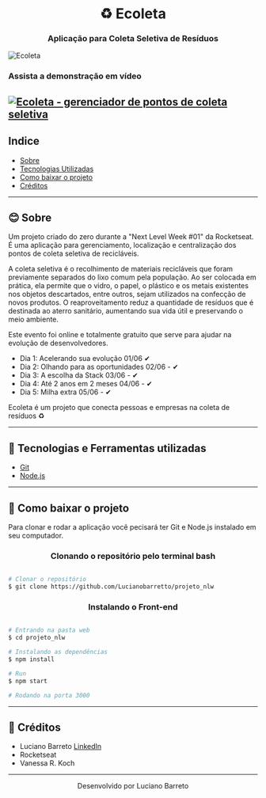 <h1 align="center">♻  Ecoleta</h1>

<h3 align="center">Aplicação para Coleta Seletiva de Resíduos</h3>

![Ecoleta](https://github.com/Lucianobarretto/projeto_nlw/blob/master/ecoletanew.gif)

### Assista a demonstração em vídeo
[![Ecoleta - gerenciador de pontos de coleta seletiva](http://img.youtube.com/vi/Qy0X5AOlljA/0.jpg)](http://www.youtube.com/watch?v=Qy0X5AOlljA "Vídeo demonstração do aplicativo")
---

## Indice
  - [Sobre](#-sobre)
  - [Tecnologias Utilizadas](#-tecnologias-e-ferramentas-utilizadas)
  - [Como baixar o projeto](#-como-baixar-o-projeto)
  - [Créditos](#-créditos)

---

## 😊 Sobre
<p>Um projeto criado do zero durante a "Next Level Week #01" da Rocketseat. É uma aplicação para gerenciamento, localização e centralização dos pontos de coleta seletiva de recicláveis.</p>
<p>A coleta seletiva é o recolhimento de materiais recicláveis que foram previamente separados do lixo comum pela população. Ao ser colocada em prática, ela permite que o vidro, o papel, o plástico e os metais existentes nos objetos descartados, entre outros, sejam utilizados na confecção de novos produtos. O reaproveitamento reduz a quantidade de resíduos que é destinada ao aterro sanitário, aumentando sua vida útil e preservando o meio ambiente.</p>
<p>Este evento foi online e totalmente gratuito que serve para ajudar na evolução de desenvolvedores.</p>

* Dia 1: Acelerando sua evolução 01/06 ✔
* Dia 2: Olhando para as oportunidades 02/06 - ✔
* Dia 3: A escolha da Stack 03/06 - ✔
* Dia 4: Até 2 anos em 2 meses 04/06 - ✔
* Dia 5: Milha extra 05/06 - ✔

Ecoleta é um projeto que conecta pessoas e empresas na coleta de resíduos ♻

---

## 🚀 Tecnologias e Ferramentas utilizadas

- [Git](https://git-scm.com/)
- [Node.js](https://nodejs.org/)
  
---

## 📑 Como baixar o projeto

  Para clonar e rodar a aplicação você pecisará ter Git e Node.js instalado em seu computador.

<h3 align="center">Clonando o repositório pelo terminal bash</h3>

  ```bash 

  # Clonar o repositório
  $ git clone https://github.com/Lucianobarretto/projeto_nlw

  ```
  <h3 align="center">Instalando o Front-end</h3>

  ```bash

  # Entrando na pasta web
  $ cd projeto_nlw

  # Instalando as dependências
  $ npm install

  # Run
  $ npm start

  # Rodando na porta 3000
  ```
  
---

## 📑 Créditos

- Luciano Barreto
[LinkedIn](https://www.linkedin.com/in/lucianobalmeida/)
- Rocketseat
- Vanessa R. Koch

---

<p align="center">Desenvolvido por Luciano Barreto</p>
